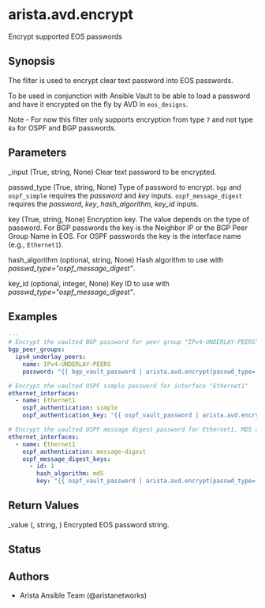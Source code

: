 # arista.avd.encrypt

Encrypt supported EOS passwords

## Synopsis

The filter is used to encrypt clear text password into EOS passwords\.

To be used in conjunction with Ansible Vault to be able to load a password and have it encrypted on the fly by AVD in <code>eos\_designs</code>\.

Note \- For now this filter only supports encryption from type <code>7</code> and not type <code>8a</code> for OSPF and BGP passwords\.

## Parameters

  _input (True, string, None)
    Clear text password to be encrypted\.

  passwd_type (True, string, None)
    Type of password to encrypt\.
    <code>bgp</code> and <code>ospf\_simple</code> requires the <em>password</em> and <em>key</em> inputs\.
    <code>ospf\_message\_digest</code> requires the <em>password</em>\, <em>key</em>\, <em>hash\_algorithm</em>\, <em>key\_id</em> inputs\.

  key (True, string, None)
    Encryption key\. The value depends on the type of password\.
    For BGP passwords the key is the Neighbor IP or the BGP Peer Group Name in EOS\.
    For OSPF passwords the key is the interface name \(e\.g\.\, <code>Ethernet1</code>\)\.

  hash_algorithm (optional, string, None)
    Hash algorithm to use with <em>passwd\_type\=\"ospf\_message\_digest\"</em>\.

  key_id (optional, integer, None)
    Key ID to use with <em>passwd\_type\=\"ospf\_message\_digest\"</em>\.

## Examples

```yaml
---
# Encrypt the vaulted BGP password for peer group "IPv4-UNDERLAY-PEERS"
bgp_peer_groups:
  ipv4_underlay_peers:
    name: IPv4-UNDERLAY-PEERS
    password: "{{ bgp_vault_password | arista.avd.encrypt(passwd_type='bgp', key='IPv4-UNDERLAY-PEERS') }}"

# Encrypt the vaulted OSPF simple password for interface "Ethernet1"
ethernet_interfaces:
  - name: Ethernet1
    ospf_authentication: simple
    ospf_authentication_key: "{{ ospf_vault_password | arista.avd.encrypt(passwd_type='ospf_simple', key='Ethernet1') }}"

# Encrypt the vaulted OSPF message digest password for Ethernet1, MD5 and key id 1
ethernet_interfaces:
  - name: Ethernet1
    ospf_authentication: message-digest
    ospf_message_digest_keys:
      - id: 1
        hash_algorithm: md5
        key: "{{ ospf_vault_password | arista.avd.encrypt(passwd_type='ospf_message_digest', key='Ethernet1', hash_algorithm='md5', key_id='1') }}"
```

## Return Values

  _value (, string, )
    Encrypted EOS password string\.

## Status

## Authors

- Arista Ansible Team (@aristanetworks)
